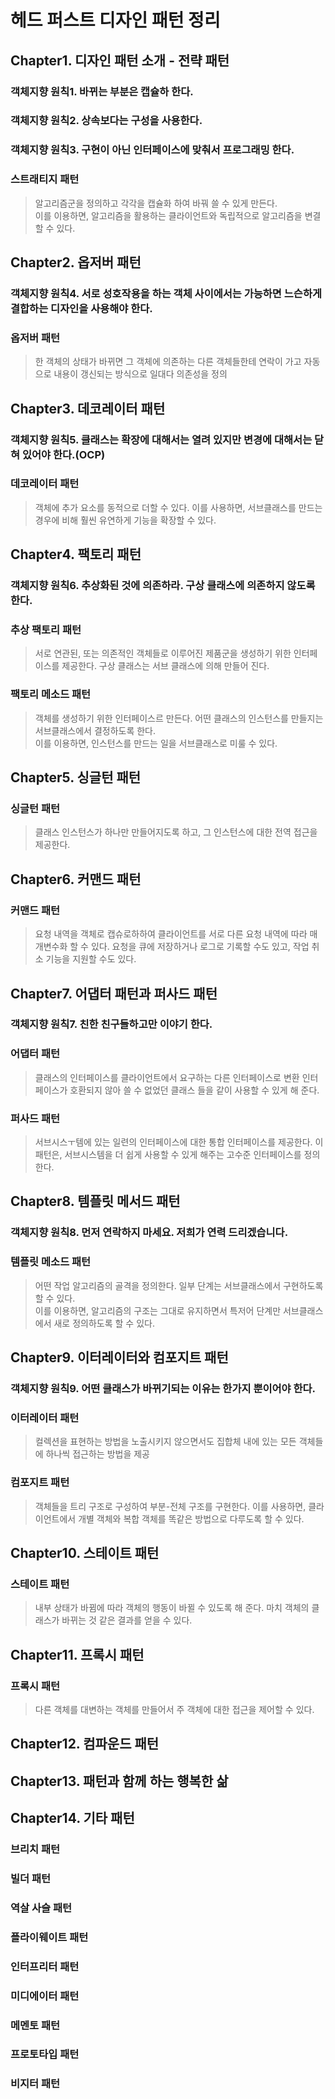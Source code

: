 # 헤드 퍼스트 디자인 패턴 정리

## Chapter1. 디자인 패턴 소개 - 전략 패턴

### 객체지향 원칙1. 바뀌는 부분은 캡슐하 한다.

### 객체지향 원칙2. 상속보다는 구성을 사용한다.

### 객체지향 원칙3. 구현이 아닌 인터페이스에 맞춰서 프로그래밍 한다.

### 스트래티지 패턴

> 알고리즘군을 정의하고 각각을 캡슐화 하여 바꿔 쓸 수 있게 만든다.
> <br> 이를 이용하면, 알고리즘을 활용하는 클라이언트와 독립적으로 알고리즘을 변결할 수 있다.

## Chapter2. 옵저버 패턴

### 객체지향 원칙4. 서로 성호작용을 하는 객체 사이에서는 가능하면 느슨하게 결합하는 디자인을 사용해야 한다.

### 옵저버 패턴

> 한 객체의 상태가 바뀌면 그 객체에 의존하는 다른 객체들한테 연락이 가고
> 자동으로 내용이 갱신되는 방식으로 일대다 의존성을 정의

## Chapter3. 데코레이터 패턴

### 객체지향 원칙5. 클래스는 확장에 대해서는 열려 있지만 변경에 대해서는 닫혀 있어야 한다.(OCP)

### 데코레이터 패턴

> 객체에 추가 요소를 동적으로 더할 수 있다.
> 이를 사용하면, 서브클래스를 만드는 경우에 비해 훨씬 유연하게 기능을 확장할 수 있다.

## Chapter4. 팩토리 패턴

### 객체지향 원칙6. 추상화된 것에 의존하라. 구상 클래스에 의존하지 않도록 한다.

### 추상 팩토리 패턴

> 서로 연관된, 또는 의존적인 객체들로 이루어진 제품군을 생성하기 위한 인터페이스를 제공한다.
> 구상 클래스는 서브 클래스에 의해 만들어 진다.

### 팩토리 메소드 패턴

> 객체를 생성하기 위한 인터페이스르 만든다.
> 어떤 클래스의 인스턴스를 만들지는 서브클래스에서 결정하도록 한다.
> <br> 이를 이용하면, 인스턴스를 만드는 일을 서브클래스로 미룰 수 있다.

## Chapter5. 싱글턴 패턴

### 싱글턴 패턴

> 클래스 인스턴스가 하나만 만들어지도록 하고, 그 인스턴스에 대한 전역 접근을 제공한다.

## Chapter6. 커맨드 패턴

### 커맨드 패턴

> 요청 내역을 객체로 캡슈로하하여 클라이언트를 서로 다른 요청 내역에 따라 매개변수화 할 수 있다.
> 요청을 큐에 저장하거나 로그로 기록할 수도 있고, 작업 취소 기능을 지원할 수도 있다.

## Chapter7. 어댑터 패턴과 퍼사드 패턴

### 객체지향 원칙7. 친한 친구들하고만 이야기 한다.

### 어댑터 패턴

> 클래스의 인터페이스를 클라이언트에서 요구하는 다른 인터페이스로 변환
> 인터페이스가 호환되지 않아 쓸 수 없었던 클래스 들을 같이 사용할 수 있게 해 준다.

### 퍼사드 패턴

> 서브시스ㅜ템에 있는 일련의 인터페이스에 대한 통합 인터페이스를 제공한다.
> 이 패턴은, 서브시스템을 더 쉽게 사용할 수 있게 해주는 고수준 인터페이스를 정의한다.

## Chapter8. 템플릿 메서드 패턴

### 객체지향 원칙8. 먼저 연락하지 마세요. 저희가 연력 드리겠습니다.

### 템플릿 메소드 패턴

> 어떤 작업 알고리즘의 골격을 정의한다.
> 일부 단계는 서브클래스에서 구현하도록 할 수 있다.
> <br> 이를 이용하면, 알고리즘의 구조는 그대로 유지하면서 특저어 단계만 서브클래스에서 새로 정의하도록 할 수 있다.

## Chapter9. 이터레이터와 컴포지트 패턴

### 객체지향 원칙9. 어떤 클래스가 바뀌기되는 이유는 한가지 뿐이어야 한다.

### 이터레이터 패턴

> 컬렉션을 표현하는 방법을 노출시키지 않으면서도 집합체 내에 있는 모든 객체들에 하나씩 접근하는 방법을 제공

### 컴포지트 패턴

> 객체들을 트리 구조로 구성하여 부분-전체 구조를 구현한다.
> 이를 사용하면, 클라이언트에서 개별 객체와 복합 객체를 똑같은 방법으로 다루도록 할 수 있다.

## Chapter10. 스테이트 패턴

### 스테이트 패턴

> 내부 상태가 바뀜에 따라 객체의 행동이 바뀔 수 있도록 해 준다.
> 마치 객체의 클래스가 바뀌는 것 같은 결과를 얻을 수 있다.

## Chapter11. 프록시 패턴

### 프록시 패턴

> 다른 객체를 대변하는 객체를 만들어서 주 객체에 대한 접근을 제어할 수 있다.

## Chapter12. 컴파운드 패턴

## Chapter13. 패턴과 함께 하는 행복한 삶

## Chapter14. 기타 패턴

### 브리치 패턴

### 빌더 패턴

### 역살 사슬 패턴

### 플라이웨이트 패턴

### 인터프리터 패턴

### 미디에이터 패턴

### 메멘토 패턴

### 프로토타입 패턴

### 비지터 패턴